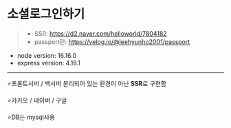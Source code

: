 # 소셜로그인하기

>  * SSR: https://d2.naver.com/helloworld/7804182
>  * passport란: https://velog.io/@leehyunho2001/passport

* node version: 16.16.0
* express version: 4.18.1

---

⭐프론트서버 / 백서버 분리되어 있는 환경이 아닌 **SSR**로 구현함

⭐카카오 / 네이버 / 구글

⭐DB는 mysql사용
